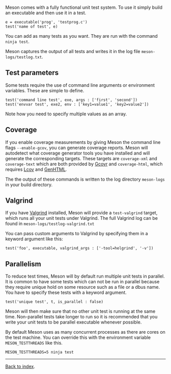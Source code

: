 Meson comes with a fully functional unit test system. To use it simply build an executable and then use it in a test.

    e = executable('prog', 'testprog.c')
    test('name of test', e)

You can add as many tests as you want. They are run with the command `ninja test`.

Meson captures the output of all tests and writes it in the log file `meson-logs/testlog.txt`.

Test parameters
--

Some tests require the use of command line arguments or environment variables. These are simple to define.

    test('command line test', exe, args : ['first', 'second'])
    test('envvar test', exe2, env : ['key1=value1', 'key2=value2'])

Note how you need to specify multiple values as an array.

Coverage
--

If you enable coverage measurements by giving Meson the command line flags `--enable-gcov`, you can generate coverage reports. Meson will autodetect what coverage generator tools you have installed and will generate the corresponding targets. These targets are `coverage-xml` and `coverage-text` which are both provided by [Gcovr](https://software.sandia.gov/trac/fast/wiki/gcovr) and `coverage-html`, which requires [Lcov](http://ltp.sourceforge.net/coverage/lcov.php) and [GenHTML](http://linux.die.net/man/1/genhtml).

The the output of these commands is written to the log directory `meson-logs` in your build directory.

Valgrind
--

If you have [Valgrind](http://valgrind.org/) installed, Meson will provide a `test-valgrind` target, which runs all your unit tests under Valgrind. The full Valgrind log can be found in `meson-logs/testlog-valgrind.txt`

You can pass custom arguments to Valgrind by specifying them in a keyword argument like this:

    test('foo', executable, valgrind_args : ['-tool=helgrind', '-v'])

Parallelism
--

To reduce test times, Meson will by default run multiple unit tests in parallel. It is common to have some tests which can not be run in parallel because they require unique hold on some resource such as a file or a dbus name. You have to specify these tests with a keyword argument.

    test('unique test', t, is_parallel : false)

Meson will then make sure that no other unit test is running at the same time. Non-parallel tests take longer to run so it is recommended that you write your unit tests to be parallel executable whenever possible.

By default Meson uses as many concurrent processes as there are cores on the test machine. You can override this with the environment variable `MESON_TESTTHREADS` like this.

    MESON_TESTTHREADS=5 ninja test

---

[Back to index](Manual).
